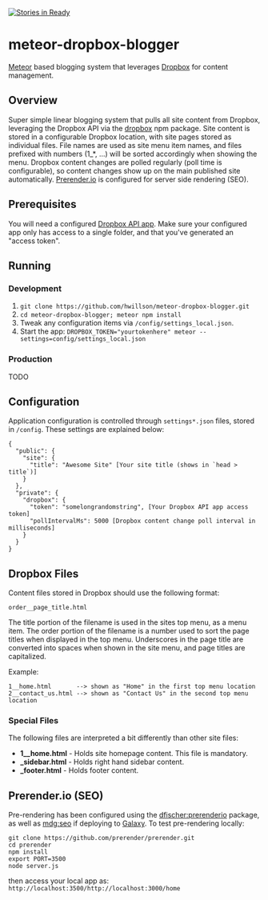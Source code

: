 [![Stories in Ready](https://badge.waffle.io/hwillson/meteor-dropbox-blogger.png?label=ready&title=Ready)](https://waffle.io/hwillson/meteor-dropbox-blogger)

# meteor-dropbox-blogger

[Meteor](https://meteor.com) based blogging system that leverages [Dropbox](https://dropbox.com) for content management.

## Overview

Super simple linear blogging system that pulls all site content from Dropbox, leveraging the Dropbox API via the [dropbox](https://www.npmjs.com/package/dropbox) npm package. Site content is stored in a configurable Dropbox location, with site pages stored as individual files. File names are used as site menu item names, and files prefixed with numbers (1_*, ...) will be sorted accordingly when showing the menu. Dropbox content changes are polled regularly (poll time is configurable), so content changes show up on the main published site automatically. [Prerender.io](https://prerender.io/) is configured for server side rendering (SEO).

## Prerequisites

You will need a configured [Dropbox API app](https://www.dropbox.com/developers/apps). Make sure your configured app only has access to a single folder, and that you've generated an "access token".

## Running

### Development

1. `git clone https://github.com/hwillson/meteor-dropbox-blogger.git`
2. `cd meteor-dropbox-blogger; meteor npm install`
3. Tweak any configuration items via `/config/settings_local.json`.
4. Start the app: `DROPBOX_TOKEN="yourtokenhere" meteor --settings=config/settings_local.json`

### Production

TODO

## Configuration

Application configuration is controlled through `settings*.json` files, stored in `/config`. These settings are explained below:

```
{
  "public": {  
    "site": {
      "title": "Awesome Site" [Your site title (shows in `head > title`)]
    }    
  },
  "private": {
    "dropbox": {
      "token": "somelongrandomstring", [Your Dropbox API app access token]
      "pollIntervalMs": 5000 [Dropbox content change poll interval in milliseconds]
    }
  }
}   
```

## Dropbox Files

Content files stored in Dropbox should use the following format:

```
order__page_title.html
```

The title portion of the filename is used in the sites top menu, as a menu item. The order portion of the filename is a number used to sort the page titles when displayed in the top menu. Underscores in the page title are converted into spaces when shown in the site menu, and page titles are capitalized.

Example:

```
1__home.html       --> shown as "Home" in the first top menu location
2__contact_us.html --> shown as "Contact Us" in the second top menu location
```

### Special Files

The following files are interpreted a bit differently than other site files:

- **1__home.html** - Holds site homepage content. This file is mandatory.
- **_sidebar.html** - Holds right hand sidebar content.
- **_footer.html** - Holds footer content.

## Prerender.io (SEO)

Pre-rendering has been configured using the [dfischer:prerenderio](https://atmospherejs.com/dfischer/prerenderio) package, as well as [mdg:seo](https://atmospherejs.com/mdg/seo) if deploying to [Galaxy](http://meteor.com/hosting). To test pre-rendering locally:

```
git clone https://github.com/prerender/prerender.git
cd prerender
npm install
export PORT=3500
node server.js
```

then access your local app as: `http://localhost:3500/http://localhost:3000/home`